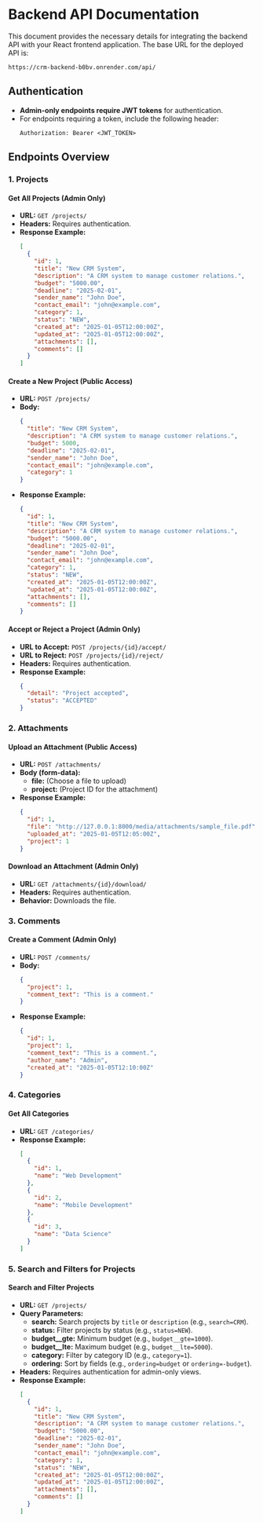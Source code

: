 # Backend API Documentation

This document provides the necessary details for integrating the backend API with your React frontend application.
The base URL for the deployed API is:

```
https://crm-backend-b0bv.onrender.com/api/
```

## Authentication
- **Admin-only endpoints require JWT tokens** for authentication.
- For endpoints requiring a token, include the following header:
  ```
  Authorization: Bearer <JWT_TOKEN>
  ```

## Endpoints Overview

### 1. **Projects**
#### **Get All Projects (Admin Only)**
- **URL:** `GET /projects/`
- **Headers:** Requires authentication.
- **Response Example:**
  ```json
  [
    {
      "id": 1,
      "title": "New CRM System",
      "description": "A CRM system to manage customer relations.",
      "budget": "5000.00",
      "deadline": "2025-02-01",
      "sender_name": "John Doe",
      "contact_email": "john@example.com",
      "category": 1,
      "status": "NEW",
      "created_at": "2025-01-05T12:00:00Z",
      "updated_at": "2025-01-05T12:00:00Z",
      "attachments": [],
      "comments": []
    }
  ]
  ```

#### **Create a New Project (Public Access)**
- **URL:** `POST /projects/`
- **Body:**
  ```json
  {
    "title": "New CRM System",
    "description": "A CRM system to manage customer relations.",
    "budget": 5000,
    "deadline": "2025-02-01",
    "sender_name": "John Doe",
    "contact_email": "john@example.com",
    "category": 1
  }
  ```
- **Response Example:**
  ```json
  {
    "id": 1,
    "title": "New CRM System",
    "description": "A CRM system to manage customer relations.",
    "budget": "5000.00",
    "deadline": "2025-02-01",
    "sender_name": "John Doe",
    "contact_email": "john@example.com",
    "category": 1,
    "status": "NEW",
    "created_at": "2025-01-05T12:00:00Z",
    "updated_at": "2025-01-05T12:00:00Z",
    "attachments": [],
    "comments": []
  }
  ```

#### **Accept or Reject a Project (Admin Only)**
- **URL to Accept:** `POST /projects/{id}/accept/`
- **URL to Reject:** `POST /projects/{id}/reject/`
- **Headers:** Requires authentication.
- **Response Example:**
  ```json
  {
    "detail": "Project accepted",
    "status": "ACCEPTED"
  }
  ```

### 2. **Attachments**
#### **Upload an Attachment (Public Access)**
- **URL:** `POST /attachments/`
- **Body (form-data):**
  - **file:** (Choose a file to upload)
  - **project:** (Project ID for the attachment)
- **Response Example:**
  ```json
  {
    "id": 1,
    "file": "http://127.0.0.1:8000/media/attachments/sample_file.pdf",
    "uploaded_at": "2025-01-05T12:05:00Z",
    "project": 1
  }
  ```

#### **Download an Attachment (Admin Only)**
- **URL:** `GET /attachments/{id}/download/`
- **Headers:** Requires authentication.
- **Behavior:** Downloads the file.

### 3. **Comments**
#### **Create a Comment (Admin Only)**
- **URL:** `POST /comments/`
- **Body:**
  ```json
  {
    "project": 1,
    "comment_text": "This is a comment."
  }
  ```
- **Response Example:**
  ```json
  {
    "id": 1,
    "project": 1,
    "comment_text": "This is a comment.",
    "author_name": "Admin",
    "created_at": "2025-01-05T12:10:00Z"
  }
  ```

### 4. **Categories**
#### **Get All Categories**
- **URL:** `GET /categories/`
- **Response Example:**
  ```json
  [
    {
      "id": 1,
      "name": "Web Development"
    },
    {
      "id": 2,
      "name": "Mobile Development"
    },
    {
      "id": 3,
      "name": "Data Science"
    }
  ]
  ```

### 5. **Search and Filters for Projects**
#### **Search and Filter Projects**
- **URL:** `GET /projects/`
- **Query Parameters:**
  - **search:** Search projects by `title` or `description` (e.g., `search=CRM`).
  - **status:** Filter projects by status (e.g., `status=NEW`).
  - **budget__gte:** Minimum budget (e.g., `budget__gte=1000`).
  - **budget__lte:** Maximum budget (e.g., `budget__lte=5000`).
  - **category:** Filter by category ID (e.g., `category=1`).
  - **ordering:** Sort by fields (e.g., `ordering=budget` or `ordering=-budget`).
- **Headers:** Requires authentication for admin-only views.
- **Response Example:**
  ```json
  [
    {
      "id": 1,
      "title": "New CRM System",
      "description": "A CRM system to manage customer relations.",
      "budget": "5000.00",
      "deadline": "2025-02-01",
      "sender_name": "John Doe",
      "contact_email": "john@example.com",
      "category": 1,
      "status": "NEW",
      "created_at": "2025-01-05T12:00:00Z",
      "updated_at": "2025-01-05T12:00:00Z",
      "attachments": [],
      "comments": []
    }
  ]
  ```
